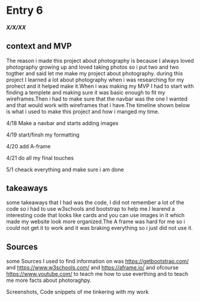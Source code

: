 # Entry 6
##### X/X/XX

## context and MVP

The reason i made this project about photography is because I always loved photography growing up and loved taking photos so i put two and two togther and said let me make my project about photography. during this project I learned a lot about photography when i was researching for my prohect and it helped make it.When i was making my MVP I had to start with finding a templete and making sure it was basic enough to fit my wireframes.Then i had to make sure that the navbar was the one I wanted and that would work with wireframes that i have.The timeline shown below is what i used to make this project and how i manged my time.

4/18 Make a navbar and starts adding images

4/19 start/finsh my formatting

4/20 add A-frame

4/21 do all my final touches

5/1 cheack everything and make sure i am done

## takeaways
some takeaways that I had was the code, I did not remember a lot of the code so i had to use w3schools and bootstrap to help me.I learend a interesting code that looks like cards and you can use images in it which made my website look more organized.The A frame was hard for me so i could not get it to work and it was braking everything so i just did not use it.

## Sources
some Sources I used to find information on was https://getbootstrap.com/ and https://www.w3schools.com/ and https://aframe.io/ and ofcourse https://www.youtube.com/ to teach me how to use everthing and to teach me more facts about photoraghpy.

Screenshots, Code snippets of me tinkering with my work


